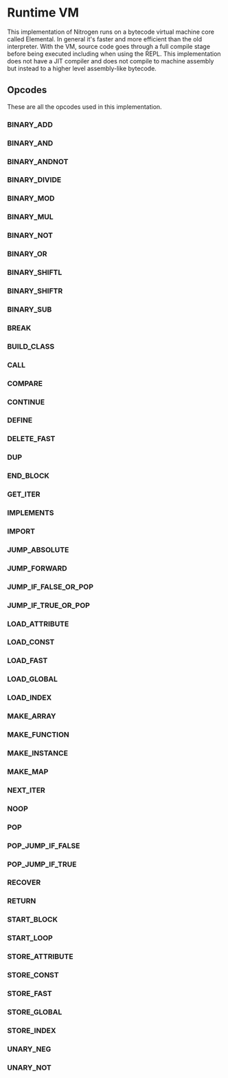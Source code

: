 # Runtime VM

This implementation of Nitrogen runs on a bytecode virtual machine core called
Elemental. In general it's faster and more efficient than the old interpreter.
With the VM, source code goes through a full compile stage before being executed
including when using the REPL. This implementation does not have a JIT compiler
and does not compile to machine assembly but instead to a higher level
assembly-like bytecode.

## Opcodes

These are all the opcodes used in this implementation.

### BINARY_ADD

### BINARY_AND

### BINARY_ANDNOT

### BINARY_DIVIDE

### BINARY_MOD

### BINARY_MUL

### BINARY_NOT

### BINARY_OR

### BINARY_SHIFTL

### BINARY_SHIFTR

### BINARY_SUB

### BREAK

### BUILD_CLASS

### CALL

### COMPARE

### CONTINUE

### DEFINE

### DELETE_FAST

### DUP

### END_BLOCK

### GET_ITER

### IMPLEMENTS

### IMPORT

### JUMP_ABSOLUTE

### JUMP_FORWARD

### JUMP_IF_FALSE_OR_POP

### JUMP_IF_TRUE_OR_POP

### LOAD_ATTRIBUTE

### LOAD_CONST

### LOAD_FAST

### LOAD_GLOBAL

### LOAD_INDEX

### MAKE_ARRAY

### MAKE_FUNCTION

### MAKE_INSTANCE

### MAKE_MAP

### NEXT_ITER

### NOOP

### POP

### POP_JUMP_IF_FALSE

### POP_JUMP_IF_TRUE

### RECOVER

### RETURN

### START_BLOCK

### START_LOOP

### STORE_ATTRIBUTE

### STORE_CONST

### STORE_FAST

### STORE_GLOBAL

### STORE_INDEX

### UNARY_NEG

### UNARY_NOT

